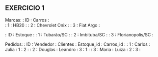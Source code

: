 ## EXERCICIO 1

Marcas:
:   ID  :   Carros          :   
:   1   :   HB20            :
:   2   :   Chevrolet Onix  :
:   3   :   Fiat Argo       :

:   ID  :   Estoque             :
:   1   :   Tubarão/SC          :
:   2   :   Imbituba/SC         :
:   3   :   Florianopolis/SC    :


Pedidos:
:   ID  :   Vendedor    :   Clientes    :   Estoque_id      :   Carros_id   :
:   1   :   Carlos      :   Julia       :   1               :   2           :
:   2   :   Douglas     :   Leandro     :   3               :   1           :
:   3   :   Maria       :   Luiza       :   2               :   3           :